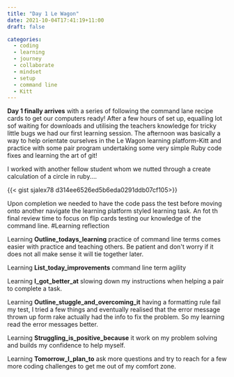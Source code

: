 ```yaml
---
title: "Day 1 Le Wagon"
date: 2021-10-04T17:41:19+11:00
draft: false

categories:
  - coding
  - learning
  - journey
  - collaborate
  - mindset
  - setup
  - command line
  - Kitt
---
```


**Day 1 finally arrives** with a series of following the command lane recipe cards to get our computers ready! After a few hours of set up, equalling lot sof waiting for downloads and utilising the teachers knowledge for tricky little bugs we had our first learning session. The afternoon was basically a way to help  orientate ourselves in the Le Wagon learning platform-Kitt and practice with some pair program undertaking some very simple Ruby code fixes and learning the art of git!

I worked with another fellow student whom we nutted through a create calculation of a circle in ruby....

{{< gist sjalex78 d314ee6526ed5b6eda0291ddb07cf105>}}

Upon completion we needed to have the code pass the test before moving onto another navigate the learning platform styled learning task. An fot th final review time to focus on flip cards testing our knowledge of the command line.
#Learning reflection

Learning **Outline_todays_learning** practice of command line terms comes easier with practice and teaching others. Be patient and don't worry if it does not all make sense it will tie together later.

Learning **List_today_improvements** command line term agility

Learning **I_got_better_at** slowing down my instructions when helping a pair to complete a task.

Learning **Outline_stuggle_and_overcoming_it** having a formatting rule fail my test, I tried a few things and eventually realised that the error message thrown up form rake actually had the info to fix the problem. So my learning read the error messages better.

Learning **Struggling_is_positive_because** it work on my problem solving and builds my confidence to help myself.

Learning **Tomorrow_I_plan_to** ask more questions and try to reach for a few more coding challenges to get me out of my comfort zone.
